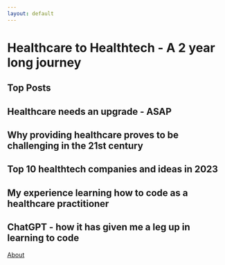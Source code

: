 ```yaml
---
layout: default
---
```

# Healthcare to Healthtech - A 2 year long journey

## **Top Posts**

## Healthcare needs an upgrade - ASAP

## Why providing healthcare proves to be challenging in the 21st century

## Top 10 healthtech companies and ideas in 2023

## My experience learning how to code as a healthcare practitioner

## ChatGPT - how it has given me a leg up in learning to code



[About](/about/)



